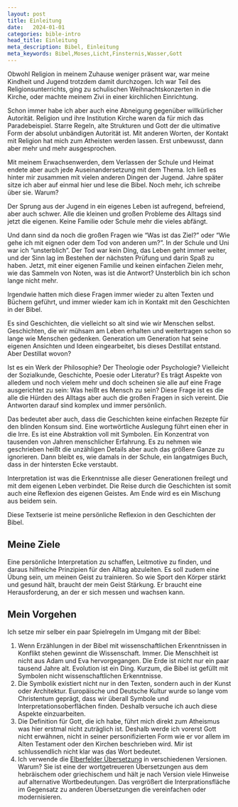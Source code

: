 ```yaml
---
layout: post
title: Einleitung
date:   2024-01-01
categories: bible-intro
head_title: Einleitung
meta_description: Bibel, Einleitung
meta_keywords: Bibel,Moses,Licht,Finsternis,Wasser,Gott
---
```


<span class="first-letter">O</span>bwohl Religion in meinem Zuhause weniger präsent war, war meine Kindheit und Jugend trotzdem damit durchzogen. Ich war Teil des Religionsunterrichts, ging zu schulischen Weihnachtskonzerten in die Kirche, oder machte meinem Zivi in einer kirchlichen Einrichtung.

Schon immer habe ich aber auch eine Abneigung gegenüber willkürlicher Autorität. Religion und ihre Institution Kirche waren da für mich das Paradebeispiel. Starre Regeln, alte Strukturen und Gott der die ultimative Form der absolut unbändigen Autorität ist. Mit anderen Worten, der Kontakt mit Religion hat mich zum Atheisten werden lassen. Erst unbewusst, dann aber mehr und mehr ausgesprochen.

Mit meinem Erwachsenwerden, dem Verlassen der Schule und Heimat endete aber auch jede Auseinandersetzung mit dem Thema. Ich ließ es hinter mir zusammen mit vielen anderen Dingen der Jugend. Jahre später sitze ich aber auf einmal hier und lese die Bibel. Noch mehr, ich schreibe über sie. Warum?

Der Sprung aus der Jugend in ein eigenes Leben ist aufregend, befreiend, aber auch schwer. Alle die kleinen und großen Probleme des Alltags sind jetzt die eigenen. Keine Familie oder Schule mehr die vieles abfängt.

Und dann sind da noch die großen Fragen wie “Was ist das Ziel?” oder “Wie gehe ich mit eignen oder dem Tod von anderen um?”. In der Schule und Uni war ich “unsterblich”. Der Tod war kein Ding, das Leben geht immer weiter, und der Sinn lag im Bestehen der nächsten Prüfung und darin Spaß zu haben. Jetzt, mit einer eigenen Familie und keinen einfachen Zielen mehr, wie das Sammeln von Noten, was ist die Antwort? Unsterblich bin ich schon lange nicht mehr.

Irgendwie hatten mich diese Fragen immer wieder zu alten Texten und Büchern geführt, und immer wieder kam ich in Kontakt mit den Geschichten in der Bibel.

Es sind Geschichten, die vielleicht so alt sind wie wir Menschen selbst. Geschichten, die wir mühsam am Leben erhalten und weitertragen schon so lange wie Menschen gedenken. Generation um Generation hat seine eigenen Ansichten und Ideen eingearbeitet, bis dieses Destillat entstand. Aber Destillat wovon?

Ist es ein Werk der Philosophie? Der Theologie oder Psychologie? Vielleicht der Sozialkunde, Geschichte, Poesie oder Literatur? Es trägt Aspekte von alledem und noch vielem mehr und doch scheinen sie alle auf eine Frage ausgerichtet zu sein: Was heißt es Mensch zu sein? Diese Frage ist es die alle die Hürden des Alltags aber auch die großen Fragen in sich vereint. Die Antworten darauf sind komplex und immer persönlich.

Das bedeutet aber auch, dass die Geschichten keine einfachen Rezepte für den blinden Konsum sind. Eine wortwörtliche Auslegung führt einen eher in die Irre. Es ist eine Abstraktion voll mit Symbolen. Ein Konzentrat von tausenden von Jahren menschlicher Erfahrung. Es zu nehmen wie geschrieben heißt die unzähligen Details aber auch das größere Ganze zu ignorieren. Dann bleibt es, wie damals in der Schule, ein langatmiges Buch, dass in der hintersten Ecke verstaubt.

Interpretation ist was die Erkenntnisse alle dieser Generationen freilegt und mit dem eigenen Leben verbindet. Die Reise durch die Geschichten ist somit auch eine Reflexion des eigenen Geistes. Am Ende wird es ein Mischung aus beidem sein.

Diese Textserie ist meine persönliche Reflexion in den Geschichten der Bibel.
## Meine Ziele
Eine persönliche Interpretation zu schaffen, Leitmotive zu finden, und daraus hilfreiche Prinzipien für den Alltag abzuleiten. Es soll zudem eine Übung sein, um meinen Geist zu trainieren. So wie Sport den Körper stärkt und gesund hält, braucht der mein Geist Stärkung. Er braucht eine Herausforderung, an der er sich messen und wachsen kann.
## Mein Vorgehen
Ich setze mir selber ein paar Spielregeln im Umgang mit der Bibel:

1. Wenn Erzählungen in der Bibel mit wissenschaftlichen Erkenntnissen in Konflikt stehen gewinnt die Wissenschaft. Immer. Die Menschheit ist nicht aus Adam und Eva hervorgegangen. Die Erde ist nicht nur ein paar tausend Jahre alt. Evolution ist ein Ding. Kurzum, die Bibel ist gefüllt mit Symbolen nicht wissenschaftlichen Erkenntnisse.
2. Die Symbolik existiert nicht nur in den Texten, sondern auch in der Kunst oder Architektur. Europäische und Deutsche Kultur wurde so lange vom Christentum geprägt, dass wir überall Symbole und Interpretationsoberflächen finden. Deshalb versuche ich auch diese Aspekte einzuarbeiten.
3. Die Definition für Gott, die ich habe, führt mich direkt zum Atheismus was hier erstmal nicht zuträglich ist. Deshalb werde ich vorerst Gott nicht erwähnen, nicht in seiner personifizierten Form wie er vor allem im Alten Testament oder den Kirchen beschrieben wird. Mir ist schlussendlich nicht klar was das Wort bedeutet.
4. Ich verwende die [Elberfelder Übersetzung](https://de.wikipedia.org/wiki/Elberfelder_Bibel) in verschiedenen Versionen. Warum? Sie ist eine der wortgetreueren Übersetzungen aus dem hebräischem oder griechischem und hält je nach Version viele Hinweise auf alternative Wortbedeutungen. Das vergrößert die Interprationsfläche im Gegensatz zu anderen Übersetzungen die vereinfachen oder modernisieren.

